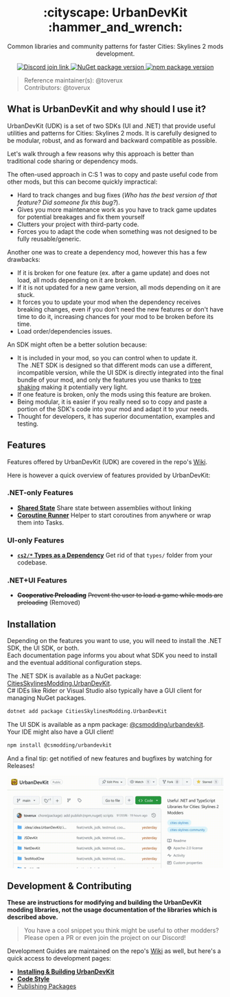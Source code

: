 <h1 align="center">:cityscape: UrbanDevKit :hammer_and_wrench:</h1>

<p align="center">
    Common libraries and community patterns for faster Cities: Skylines 2 mods development.
</p>

<p align="center">
    <a title="Join us on Discord!" href="https://discord.gg/SsshDVq2Zj">
        <img alt="Discord join link" src="https://img.shields.io/badge/Discord-csm--github_›_UrbanDevKit-5865f2?logo=discord&logoColor=white&style=flat-square">
    </a>
    <a title="Install .NET SDK with NuGet" href="https://www.nuget.org/packages/CitiesSkylinesModding.UrbanDevKit">
        <img alt="NuGet package version" src="https://img.shields.io/nuget/v/CitiesSkylinesModding.UrbanDevKit?style=flat-square&logo=nuget">
    </a>
    <a title="Install UI SDK with npm" href="https://www.npmjs.com/package/@csmodding/urbandevkit">
        <img alt="npm package version" src="https://img.shields.io/npm/v/%40csmodding%2Furbandevkit?style=flat-square&logo=npm">
    </a>
</p>

> Reference maintainer(s): @toverux<br>
> Contributors: @toverux

## What is UrbanDevKit and why should I use it?

UrbanDevKit (UDK) is a set of two SDKs (UI and .NET) that provide useful utilities and patterns for Cities: Skylines 2 mods.
It is carefully designed to be modular, robust, and as forward and backward compatible as possible.

Let's walk through a few reasons why this approach is better than traditional code sharing or dependency mods.

The often-used approach in C:S 1 was to copy and paste useful code from other mods, but this can become quickly impractical:
 - Hard to track changes and bug fixes (*Who has the best version of that feature? Did someone fix this bug?*).
 - Gives you more maintenance work as you have to track game updates for potential breakages and fix them yourself
 - Clutters your project with third-party code.
 - Forces you to adapt the code when something was not designed to be fully reusable/generic.

Another one was to create a dependency mod, however this has a few drawbacks:
 - If it is broken for one feature (ex. after a game update) and does not load, all mods depending on it are broken.
 - If it is not updated for a new game version, all mods depending on it are stuck.
 - It forces you to update your mod when the dependency receives breaking changes, even if you don't need the new
   features or don't have time to do it, increasing chances for your mod to be broken before its time.
 - Load order/dependencies issues.

An SDK might often be a better solution because:
 - It is included in your mod, so you can control when to update it.<br>
   The .NET SDK is designed so that different mods can use a different, incompatible version, while the UI SDK is
   directly integrated into the final bundle of your mod, and only the features you use thanks to
   [tree shaking](https://developer.mozilla.org/en-US/docs/Glossary/Tree_shaking) making it potentially very light.
 - If one feature is broken, only the mods using this feature are broken.
 - Being modular, it is easier if you really need so to copy and paste a portion of the SDK's code into your mod and
   adapt it to your needs.
 - Thought for developers, it has superior documentation, examples and testing.

## Features

Features offered by UrbanDevKit (UDK) are covered in the repo's [Wiki](https://github.com/CitiesSkylinesModding/UrbanDevKit/wiki).

Here is however a quick overview of features provided by UrbanDevKit:

### .NET-only Features

- **[Shared State](https://github.com/CitiesSkylinesModding/UrbanDevKit/wiki/Shared-State)**
  Share state between assemblies without linking
- **[Coroutine Runner](https://github.com/CitiesSkylinesModding/UrbanDevKit/wiki/Coroutine-Runner)**
  Helper to start coroutines from anywhere or wrap them into Tasks.

### UI-only Features

- **[`cs2/*` Types as a Dependency](https://github.com/CitiesSkylinesModding/UrbanDevKit/wiki/CS2-UI-Types-as-a-Dependency)**
  Get rid of that `types/` folder from your codebase.

### .NET+UI Features

- ~~**Cooperative Preloading**~~
  ~~Prevent the user to load a game while mods are preloading~~
  (Removed)

## Installation

Depending on the features you want to use, you will need to install the .NET SDK, the UI SDK, or both.<br>
Each documentation page informs you about what SDK you need to install and the eventual additional configuration steps.

The .NET SDK is available as a NuGet package: [CitiesSkylinesModding.UrbanDevKit](https://www.nuget.org/packages/CitiesSkylinesModding.UrbanDevKit).
<br>
C# IDEs like Rider or Visual Studio also typically have a GUI client for managing NuGet packages.

```sh
dotnet add package CitiesSkylinesModding.UrbanDevKit
```

The UI SDK is available as a npm package: [@csmodding/urbandevkit](https://www.npmjs.com/package/@csmodding/urbandevkit).
<br>
Your IDE might also have a GUI client!

```sh
npm install @csmodding/urbandevkit
```

And a final tip: get notified of new features and bugfixes by watching for Releases!

<p align="center">
    <img src="Resources/watch-releases.gif" align="center" width=600>
</p>

## Development & Contributing

**These are instructions for modifying and building the UrbanDevKit modding libraries,
not the usage documentation of the libraries which is described above.**

> You have a cool snippet you think might be useful to other modders?
> Please open a PR or even join the project on our Discord!

Development Guides are maintained on the repo's [Wiki](https://github.com/CitiesSkylinesModding/UrbanDevKit/wiki) as well, but here's a quick access to development pages:

- **[Installing & Building UrbanDevKit](https://github.com/CitiesSkylinesModding/UrbanDevKit/wiki/Installing-&-Building-UrbanDevKit)**
- **[Code Style](https://github.com/CitiesSkylinesModding/UrbanDevKit/wiki/Code-Style)**
- [Publishing Packages](https://github.com/CitiesSkylinesModding/UrbanDevKit/wiki/Publishing-Packages)
